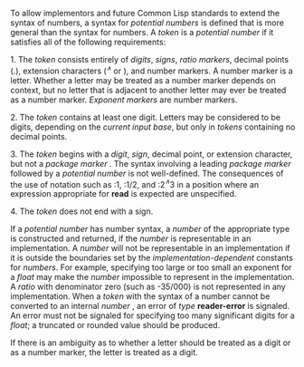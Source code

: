  



To allow implementors and future Common Lisp standards to extend the syntax of numbers, a syntax for *potential numbers* is defined that is more general than the syntax for numbers. A *token* is a *potential number* if it satisfies all of the following requirements: 



1\. The <i>token</i> consists entirely of <i>digits</i>, <i>signs</i>, <i>ratio markers</i>, decimal points (.), extension characters (<i><sup>∧</sup></i> or ), and number markers. A number marker is a letter. Whether a letter may be treated as a number marker depends on context, but no letter that is adjacent to another letter may ever be treated as a number marker. <i>Exponent markers</i> are number markers. 



2\. The *token* contains at least one digit. Letters may be considered to be digits, depending on the *current input base*, but only in *tokens* containing no decimal points. 



3\. The <i>token</i> begins with a <i>digit</i>, <i>sign</i>, decimal point, or extension character, but not a <i>package marker</i> . The syntax involving a leading <i>package marker</i> followed by a <i>potential number</i> is not well-defined. The consequences of the use of notation such as :1, :1/2, and :2<i><sup>∧</sup></i>3 in a position where an expression appropriate for <b>read</b> is expected are unspecified.  







4\. The *token* does not end with a sign. 



If a *potential number* has number syntax, a *number* of the appropriate type is constructed and returned, if the *number* is representable in an implementation. A *number* will not be representable in an implementation if it is outside the boundaries set by the *implementation-dependent* constants for *numbers*. For example, specifying too large or too small an exponent for a *float* may make the *number* impossible to represent in the implementation. A *ratio* with denominator zero (such as -35/000) is not represented in any implementation. When a *token* with the syntax of a number cannot be converted to an internal *number* , an error of *type* **reader-error** is signaled. An error must not be signaled for specifying too many significant digits for a *float*; a truncated or rounded value should be produced. 



If there is an ambiguity as to whether a letter should be treated as a digit or as a number marker, the letter is treated as a digit. 



